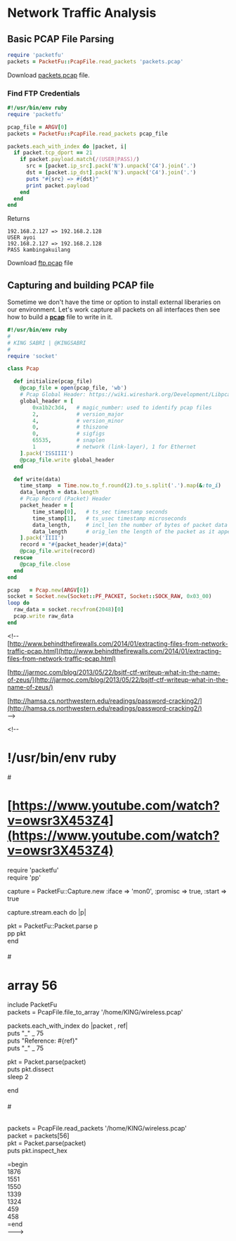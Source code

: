 # Network Traffic Analysis

## Basic PCAP File Parsing

```ruby
require 'packetfu'
packets = PacketFu::PcapFile.read_packets 'packets.pcap'
```

Download [packets.pcap](https://github.com/rubyfu/RubyFu/blob/master/files/module06/packets.pcap) file.

### Find FTP Credentials

```ruby
#!/usr/bin/env ruby
require 'packetfu'

pcap_file = ARGV[0]
packets = PacketFu::PcapFile.read_packets pcap_file

packets.each_with_index do |packet, i|
  if packet.tcp_dport == 21
    if packet.payload.match(/(USER|PASS)/)
      src = [packet.ip_src].pack('N').unpack('C4').join('.')
      dst = [packet.ip_dst].pack('N').unpack('C4').join('.')
      puts "#{src} => #{dst}"
      print packet.payload
    end
  end
end
```

Returns

```
192.168.2.127 => 192.168.2.128
USER ayoi
192.168.2.127 => 192.168.2.128
PASS kambingakuilang
```

Download [ftp.pcap](https://github.com/rubyfu/RubyFu/blob/master/files/module06/ftp.pcap) file

## Capturing and building PCAP file

Sometime we don't have the time or option to install external liberaries on our environment. Let's work capture all packets on all interfaces then see how to build a [**pcap**](https://wiki.wireshark.org/Development/LibpcapFileFormat) file to write in it.

```ruby
#!/usr/bin/env ruby
#
# KING SABRI | @KINGSABRI
#
require 'socket'

class Pcap

  def initialize(pcap_file)
    @pcap_file = open(pcap_file, 'wb')
    # Pcap Global Header: https://wiki.wireshark.org/Development/LibpcapFileFormat
    global_header = [
        0xa1b2c3d4,   # magic_number: used to identify pcap files
        2,            # version_major
        4,            # version_minor
        0,            # thiszone
        0,            # sigfigs
        65535,        # snaplen
        1             # network (link-layer), 1 for Ethernet
    ].pack('ISSIIII')
    @pcap_file.write global_header
  end

  def write(data)
    time_stamp  = Time.now.to_f.round(2).to_s.split('.').map(&:to_i)
    data_length = data.length
    # Pcap Record (Packet) Header
    packet_header = [
        time_stamp[0],   # ts_sec timestamp seconds
        time_stamp[1],   # ts_usec timestamp microseconds
        data_length,     # incl_len the number of bytes of packet data actually captured
        data_length      # orig_len the length of the packet as it appeared on the network when it was captured
    ].pack('IIII')
    record = "#{packet_header}#{data}"
    @pcap_file.write(record)
  rescue
    @pcap_file.close
  end
end

pcap   = Pcap.new(ARGV[0])
socket = Socket.new(Socket::PF_PACKET, Socket::SOCK_RAW, 0x03_00)
loop do
  raw_data = socket.recvfrom(2048)[0]
  pcap.write raw_data
end
```

&lt;!--  
[http://www.behindthefirewalls.com/2014/01/extracting-files-from-network-traffic-pcap.html](http://www.behindthefirewalls.com/2014/01/extracting-files-from-network-traffic-pcap.html)

[http://jarmoc.com/blog/2013/05/22/bsjtf-ctf-writeup-what-in-the-name-of-zeus/](http://jarmoc.com/blog/2013/05/22/bsjtf-ctf-writeup-what-in-the-name-of-zeus/)

[http://hamsa.cs.northwestern.edu/readings/password-cracking2/](http://hamsa.cs.northwestern.edu/readings/password-cracking2/)  
--&gt;

&lt;!--

# !/usr/bin/env ruby

\#

# [https://www.youtube.com/watch?v=owsr3X453Z4](https://www.youtube.com/watch?v=owsr3X453Z4)

require 'packetfu'  
require 'pp'

capture = PacketFu::Capture.new :iface =&gt; 'mon0', :promisc =&gt; true, :start =&gt; true

capture.stream.each do \|p\|

pkt = PacketFu::Packet.parse p  
  pp pkt  
end

###### \#

# array 56

include PacketFu  
packets = PcapFile.file\_to\_array '/home/KING/wireless.pcap'

packets.each_with\_index do \|packet , ref\|  
  puts "_" _ 75  
  puts "Reference:  \#{ref}"  
  puts "\_" _ 75

pkt = Packet.parse\(packet\)  
  puts pkt.dissect  
  sleep 2

end

###### \#

packets = PcapFile.read\_packets '/home/KING/wireless.pcap'  
packet = packets\[56\]  
pkt = Packet.parse\(packet\)  
puts pkt.inspect\_hex

=begin  
1876  
1551  
1550  
1339  
1324  
459  
458  
=end  
---&gt;

